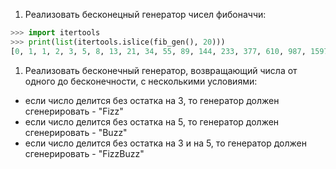 1. Реализовать бесконецный генератор чисел фибоначчи:
```python
>>> import itertools
>>> print(list(itertools.islice(fib_gen(), 20)))
[0, 1, 1, 2, 3, 5, 8, 13, 21, 34, 55, 89, 144, 233, 377, 610, 987, 1597, 2584, 4181]
```

1. Реализовать бесконечный генератор, возвращающий числа от одного до бесконечности, с несколькими условиями: 
  * если число делится без остатка на 3, то генератор должен сгенерировать - "Fizz"
  * если число делится без остатка на 5, то генератор должен сгенерировать - "Buzz"
  * если число делится без остатка на 3 и на 5, то генератор должен сгенерировать - "FizzBuzz"
